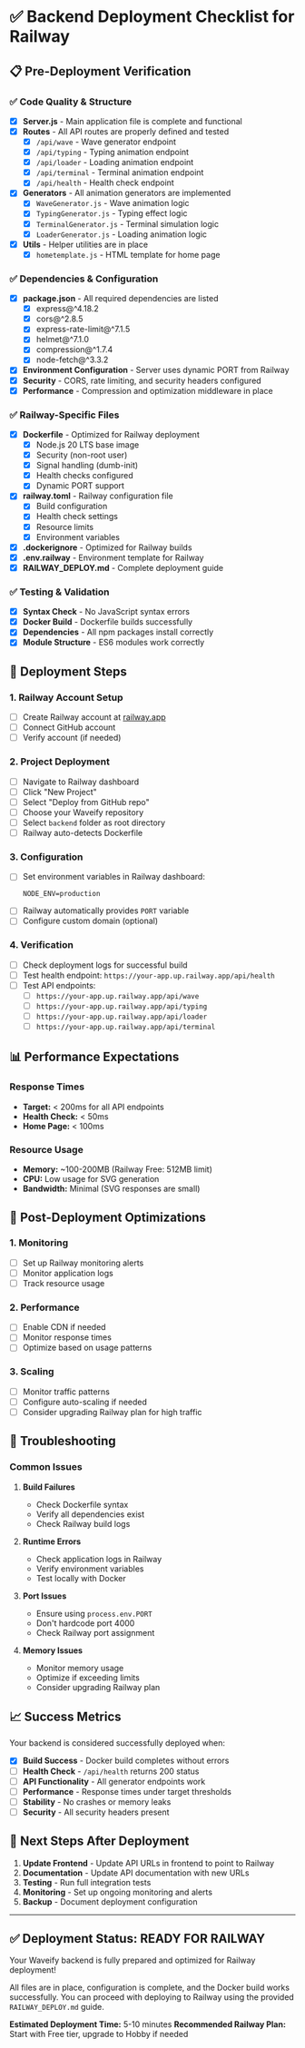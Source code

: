 # ✅ Backend Deployment Checklist for Railway

## 📋 Pre-Deployment Verification

### ✅ Code Quality & Structure
- [x] **Server.js** - Main application file is complete and functional
- [x] **Routes** - All API routes are properly defined and tested
  - [x] `/api/wave` - Wave generator endpoint
  - [x] `/api/typing` - Typing animation endpoint  
  - [x] `/api/loader` - Loading animation endpoint
  - [x] `/api/terminal` - Terminal animation endpoint
  - [x] `/api/health` - Health check endpoint
- [x] **Generators** - All animation generators are implemented
  - [x] `WaveGenerator.js` - Wave animation logic
  - [x] `TypingGenerator.js` - Typing effect logic
  - [x] `TerminalGenerator.js` - Terminal simulation logic
  - [x] `LoaderGenerator.js` - Loading animation logic
- [x] **Utils** - Helper utilities are in place
  - [x] `hometemplate.js` - HTML template for home page

### ✅ Dependencies & Configuration
- [x] **package.json** - All required dependencies are listed
  - [x] express@^4.18.2
  - [x] cors@^2.8.5
  - [x] express-rate-limit@^7.1.5
  - [x] helmet@^7.1.0
  - [x] compression@^1.7.4
  - [x] node-fetch@^3.3.2
- [x] **Environment Configuration** - Server uses dynamic PORT from Railway
- [x] **Security** - CORS, rate limiting, and security headers configured
- [x] **Performance** - Compression and optimization middleware in place

### ✅ Railway-Specific Files
- [x] **Dockerfile** - Optimized for Railway deployment
  - [x] Node.js 20 LTS base image
  - [x] Security (non-root user)
  - [x] Signal handling (dumb-init)
  - [x] Health checks configured
  - [x] Dynamic PORT support
- [x] **railway.toml** - Railway configuration file
  - [x] Build configuration
  - [x] Health check settings
  - [x] Resource limits
  - [x] Environment variables
- [x] **.dockerignore** - Optimized for Railway builds
- [x] **.env.railway** - Environment template for Railway
- [x] **RAILWAY_DEPLOY.md** - Complete deployment guide

### ✅ Testing & Validation
- [x] **Syntax Check** - No JavaScript syntax errors
- [x] **Docker Build** - Dockerfile builds successfully
- [x] **Dependencies** - All npm packages install correctly
- [x] **Module Structure** - ES6 modules work correctly

## 🚀 Deployment Steps

### 1. Railway Account Setup
- [ ] Create Railway account at [railway.app](https://railway.app)
- [ ] Connect GitHub account
- [ ] Verify account (if needed)

### 2. Project Deployment
- [ ] Navigate to Railway dashboard
- [ ] Click "New Project" 
- [ ] Select "Deploy from GitHub repo"
- [ ] Choose your Waveify repository
- [ ] Select `backend` folder as root directory
- [ ] Railway auto-detects Dockerfile

### 3. Configuration
- [ ] Set environment variables in Railway dashboard:
  ```
  NODE_ENV=production
  ```
- [ ] Railway automatically provides `PORT` variable
- [ ] Configure custom domain (optional)

### 4. Verification
- [ ] Check deployment logs for successful build
- [ ] Test health endpoint: `https://your-app.up.railway.app/api/health`
- [ ] Test API endpoints:
  - [ ] `https://your-app.up.railway.app/api/wave`
  - [ ] `https://your-app.up.railway.app/api/typing`  
  - [ ] `https://your-app.up.railway.app/api/loader`
  - [ ] `https://your-app.up.railway.app/api/terminal`

## 📊 Performance Expectations

### Response Times
- **Target:** < 200ms for all API endpoints
- **Health Check:** < 50ms
- **Home Page:** < 100ms

### Resource Usage
- **Memory:** ~100-200MB (Railway Free: 512MB limit)
- **CPU:** Low usage for SVG generation
- **Bandwidth:** Minimal (SVG responses are small)

## 🔧 Post-Deployment Optimizations

### 1. Monitoring
- [ ] Set up Railway monitoring alerts
- [ ] Monitor application logs
- [ ] Track resource usage

### 2. Performance
- [ ] Enable CDN if needed
- [ ] Monitor response times
- [ ] Optimize based on usage patterns

### 3. Scaling
- [ ] Monitor traffic patterns
- [ ] Configure auto-scaling if needed
- [ ] Consider upgrading Railway plan for high traffic

## 🚨 Troubleshooting

### Common Issues
1. **Build Failures**
   - Check Dockerfile syntax
   - Verify all dependencies exist
   - Check Railway build logs

2. **Runtime Errors**
   - Check application logs in Railway
   - Verify environment variables
   - Test locally with Docker

3. **Port Issues**
   - Ensure using `process.env.PORT`
   - Don't hardcode port 4000
   - Check Railway port assignment

4. **Memory Issues**
   - Monitor memory usage
   - Optimize if exceeding limits
   - Consider upgrading Railway plan

## 📈 Success Metrics

Your backend is considered successfully deployed when:
- [x] **Build Success** - Docker build completes without errors
- [ ] **Health Check** - `/api/health` returns 200 status
- [ ] **API Functionality** - All generator endpoints work
- [ ] **Performance** - Response times under target thresholds
- [ ] **Stability** - No crashes or memory leaks
- [ ] **Security** - All security headers present

## 🎯 Next Steps After Deployment

1. **Update Frontend** - Update API URLs in frontend to point to Railway
2. **Documentation** - Update API documentation with new URLs  
3. **Testing** - Run full integration tests
4. **Monitoring** - Set up ongoing monitoring and alerts
5. **Backup** - Document deployment configuration

---

## ✅ Deployment Status: READY FOR RAILWAY

Your Waveify backend is fully prepared and optimized for Railway deployment! 

All files are in place, configuration is complete, and the Docker build works successfully. You can proceed with deploying to Railway using the provided `RAILWAY_DEPLOY.md` guide.

**Estimated Deployment Time:** 5-10 minutes
**Recommended Railway Plan:** Start with Free tier, upgrade to Hobby if needed
